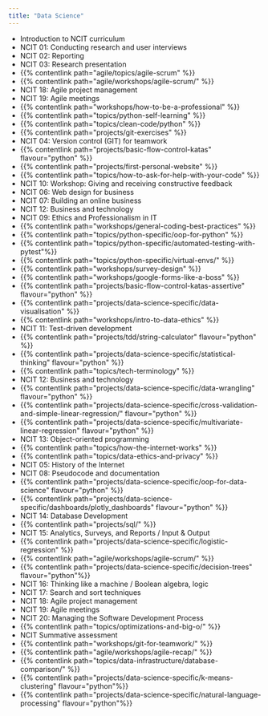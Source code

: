 ```yaml
---
title: "Data Science"
---
```


- Introduction to NCIT curriculum
- NCIT 01: Conducting research and user interviews
- NCIT 02: Reporting
- NCIT 03: Research presentation
- {{% contentlink path="agile/topics/agile-scrum" %}}
- {{% contentlink path="agile/workshops/agile-scrum/" %}}
- NCIT 18: Agile project management
- NCIT 19: Agile meetings
- {{% contentlink path="workshops/how-to-be-a-professional" %}}
- {{% contentlink path="topics/python-self-learning" %}}
- {{% contentlink path="topics/clean-code/python" %}}
- {{% contentlink path="projects/git-exercises" %}}
- NCIT 04: Version control (GIT) for teamwork
- {{% contentlink path="projects/basic-flow-control-katas" flavour="python" %}}
- {{% contentlink path="projects/first-personal-website" %}}
- {{% contentlink path="topics/how-to-ask-for-help-with-your-code" %}}
- NCIT 10: Workshop: Giving and receiving constructive feedback
- NCIT 06: Web design for business
- NCIT 07: Building an online business
- NCIT 12: Business and technology
- NCIT 09: Ethics and Professionalism in IT
- {{% contentlink path="workshops/general-coding-best-practices" %}}
- {{% contentlink path="topics/python-specific/oop-for-python" %}}
- {{% contentlink path="topics/python-specific/automated-testing-with-pytest"%}}
- {{% contentlink path="topics/python-specific/virtual-envs/" %}}
- {{% contentlink path="workshops/survey-design" %}}
- {{% contentlink path="workshops/google-forms-like-a-boss" %}}
- {{% contentlink path="projects/basic-flow-control-katas-assertive" flavour="python" %}}
- {{% contentlink path="projects/data-science-specific/data-visualisation" %}}
- {{% contentlink path="workshops/intro-to-data-ethics" %}}
- NCIT 11: Test-driven development
- {{% contentlink path="projects/tdd/string-calculator" flavour="python" %}}
- {{% contentlink path="projects/data-science-specific/statistical-thinking" flavour="python" %}}
- {{% contentlink path="topics/tech-terminology" %}}
- NCIT 12: Business and technology
- {{% contentlink path="projects/data-science-specific/data-wrangling" flavour="python" %}}
- {{% contentlink path="projects/data-science-specific/cross-validation-and-simple-linear-regression/" flavour="python" %}}
- {{% contentlink path="projects/data-science-specific/multivariate-linear-regression" flavour="python" %}}
- NCIT 13: Object-oriented programming
- {{% contentlink path="topics/how-the-internet-works" %}}
- {{% contentlink path="topics/data-ethics-and-privacy" %}}
- NCIT 05: History of the Internet
- NCIT 08: Pseudocode and documentation
- {{% contentlink path="projects/data-science-specific/oop-for-data-science" flavour="python" %}}
- {{% contentlink path="projects/data-science-specific/dashboards/plotly_dashboards" flavour="python" %}}
- NCIT 14: Database Development
- {{% contentlink path="projects/sql/" %}}
- NCIT 15: Analytics, Surveys, and Reports / Input & Output
- {{% contentlink path="projects/data-science-specific/logistic-regression" %}}
- {{% contentlink path="agile/workshops/agile-scrum/" %}}
- {{% contentlink path="projects/data-science-specific/decision-trees" flavour="python"%}}
- NCIT 16: Thinking like a machine / Boolean algebra, logic
- NCIT 17: Search and sort techniques
- NCIT 18: Agile project management
- NCIT 19: Agile meetings
- NCIT 20: Managing the Software Development Process
- {{% contentlink path="topics/optimizations-and-big-o/" %}}
- NCIT Summative assessment
- {{% contentlink path="workshops/git-for-teamwork/" %}}
- {{% contentlink path="agile/workshops/agile-recap/" %}}
- {{% contentlink path="topics/data-infrastructure/database-comparison/" %}}
- {{% contentlink path="projects/data-science-specific/k-means-clustering" flavour="python"%}}
- {{% contentlink path="projects/data-science-specific/natural-language-processing" flavour="python"%}}
